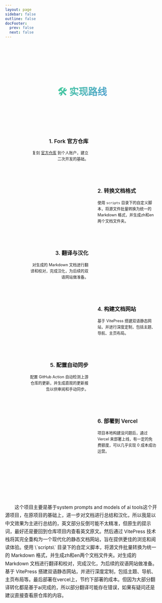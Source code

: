 ```yaml
---
layout: page
sidebar: false
outline: false
docFooter:
  prev: false
  next: false
---
```


<div class="timeline-section">
  <h2>🛠️ 实现路线</h2>
  <div class="timeline">
    <div class="timeline-item">
      <div class="timeline-content">
        <h3>1. Fork 官方仓库</h3>
        <p>复刻 <a href="https://github.com/x1xhlol/system-prompts-and-models-of-ai-tools" target="_blank">官方仓库</a> 到个人账户，建立二次开发的基础。</p>
      </div>
    </div>
    <div class="timeline-item">
      <div class="timeline-content">
        <h3>2. 转换文档格式</h3>
        <p>使用 <code>scripts</code> 目录下的自定义脚本，将源文件批量转换为统一的 Markdown 格式，并生成zh和en两个文档文件夹。</p>
      </div>
    </div>
    <div class="timeline-item">
      <div class="timeline-content">
        <h3>3. 翻译与汉化</h3>
        <p>对生成的 Markdown 文档进行翻译和校对，完成汉化，为后续的双语网站做准备。</p>
      </div>
    </div>
    <div class="timeline-item">
      <div class="timeline-content">
        <h3>4. 构建文档网站</h3>
        <p>基于 VitePress 搭建双语静态网站，并进行深度定制，包括主题、导航、主页布局。</p>
      </div>
    </div>
    <div class="timeline-item">
      <div class="timeline-content">
        <h3>5. 配置自动同步</h3>
        <p>配置 GitHub Action 自动检测上游仓库的更新，并生成直观的更新报告以供审阅和手动同步。</p>
      </div>
    </div>
    <div class="timeline-item">
      <div class="timeline-content">
        <h3>6. 部署到 Vercel</h3>
        <p>项目本地构建没问题后，通过 Vercel 来部署上线，有一定的免费额度，可以几乎实现 0 成本成功运营。</p>
      </div>
    </div>
  </div>
</div>

<style>
  .timeline-section {
    max-width: 800px;
    margin: 80px auto;
    padding: 20px;
  }
  .timeline-section h2 {
    text-align: center;
    font-size: 2.2em;
    margin-bottom: 60px;
    font-weight: 600;
    line-height: 1.4;
    padding: 0.2em 0;
    background: -webkit-linear-gradient(315deg, #42d392 25%, #647eff);
    background-clip: text;
    -webkit-background-clip: text;
    -webkit-text-fill-color: transparent;
  }
  .timeline {
    position: relative;
    padding: 20px 0;
  }
  .timeline::before {
    content: '';
    position: absolute;
    top: 0;
    left: 50%;
    transform: translateX(-50%);
    width: 2px;
    height: 100%;
    background-color: var(--vp-c-divider);
  }
  .timeline-item {
    padding: 20px 40px;
    position: relative;
    width: 50%;
  }
  .timeline-item:nth-child(1) { animation-delay: 0.2s; }
  .timeline-item:nth-child(2) { animation-delay: 0.4s; }
  .timeline-item:nth-child(3) { animation-delay: 0.6s; }
  .timeline-item:nth-child(4) { animation-delay: 0.8s; }
  .timeline-item:nth-child(5) { animation-delay: 1.0s; }
  .timeline-item:nth-child(6) { animation-delay: 1.2s; } /* New delay for 6th item */
  .timeline-item:nth-child(odd) {
    left: 0;
    padding-right: 30px;
    text-align: right;
  }
  .timeline-item:nth-child(even) {
    left: 50%;
    padding-left: 30px;
  }
  .timeline-item::after {
    content: '';
    position: absolute;
    width: 16px;
    height: 16px;
    border-radius: 50%;
    background-color: var(--vp-c-bg);
    border: 3px solid var(--vp-c-brand-1);
    top: 45px;
    z-index: 1;
  }
  .timeline-item:nth-child(odd)::after {
    right: -8px;
  }
  .timeline-item:nth-child(even)::after {
    left: -8px;
  }
  .timeline-content {
    padding: 20px;
    background-color: var(--vp-c-bg-soft);
    border-radius: 8px;
  }
  .timeline-content h3 {
    margin-top: 0;
    font-size: 1.25em;
    color: var(--vp-c-brand-1);
    font-weight: 600;
  }
  .timeline-content p {
    margin-bottom: 0;
    font-size: 0.9em;
    line-height: 1.6;
  }
  @keyframes fadeInUp {
    from {
      opacity: 0;
      transform: translateY(40px);
    }
    to {
      opacity: 1;
      /* transform: translateY(0); -- Removed to avoid conflict */
    }
  }
  @media (max-width: 768px) {
    .timeline::before {
      left: 10px;
    }
    .timeline-item, .timeline-item:nth-child(even) {
      width: 100%;
      left: 0;
      padding-left: 40px;
      padding-right: 10px;
      text-align: left;
    }
    .timeline-item:nth-child(odd) {
      padding-right: 10px;
      text-align: left;
    }
    .timeline-item::after, .timeline-item:nth-child(even)::after {
      left: 2px;
    }
  }
</style>

<div style="max-width: 800px; margin: 60px auto; text-align: left;">
  <p style="font-size: 1.1em; line-height: 1.7; color: var(--vp-c-text-2); text-indent: 2em;">
     这个项目主要是基于system prompts and models of ai tools这个开源项目，在原项目的基础上，进一步对文档进行总结和汉化，所以我是以中文效果为主进行总结的，英文部分反倒可能不太精准，但原生的提示词，最好还是要回到仓库项目内查看英文原文。然后通过 VitePress 技术栈将其完全重构为一个现代化的静态文档网站，旨在提供更佳的浏览和阅读体验。使用 \`scripts\` 目录下的自定义脚本，将源文件批量转换为统一的 Markdown 格式，并生成zh和en两个文档文件夹。对生成的 Markdown 文档进行翻译和校对，完成汉化，为后续的双语网站做准备。基于 VitePress 搭建双语静态网站，并进行深度定制，包括主题、导航、主页布局等。最后部署在vercel上，节约下部署的成本。但因为大部分翻译转化都是基于ai完成的，所以部分翻译可能存在错误，如果有疑问还是建议直接查看原仓库的内容。
  </p>
</div>

